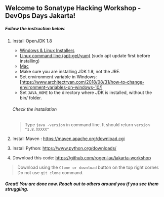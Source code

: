 ## Welcome to Sonatype Hacking Workshop - DevOps Days Jakarta!
##### Follow the instruction below.

1. Install OpenJDK 1.8
   * [Windows & Linux Installers](https://jdk.java.net/java-se-ri/8-MR3)
   * [Linux command line (apt-get/yum)](https://openjdk.java.net/install/) (sudo apt update first before installing)
   * [Mac](https://installvirtual.com/install-openjdk-8-on-mac-using-brew-adoptopenjdk/)
   * Make sure you are installing JDK 1.8, not the JRE.
   * Set environment variable in Windows: [https://www.architectryan.com/2018/08/31/how-to-change-environment-variables-on-windows-10/]
   * Set `JAVA_HOME` to the directory where JDK is installed, without the bin/ folder.
	
	###### Check the installation
	> Type `java -version` in command line. It should return `version "1.8.XXXXX"`
   

1. Install Maven : https://maven.apache.org/download.cgi

1. Install Python: https://www.python.org/downloads/

1. Download this code: https://github.com/roger-lau/jakarta-workshop

> Download using the `Clone or download` button on the top right corner. Do not use `git clone` command.

##### Great! You are done now. Reach out to others around you if you see them struggling. 
